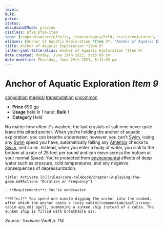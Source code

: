 ```yaml
---
level:
bulk:
price:
status:
obsidianUIMode: preview
cssclass: pf2e,pf2e-item
tags: [compendium/src/pf2e/tv, item/category/held, trait/conjuration, trait/magical, trait/transmutation, trait/uncommon]
aliases: [Anchor of Aquatic Exploration *Item 9*, "Anchor of Aquatic Exploration"]
title: Anchor of Aquatic Exploration *Item 9*
linter-yaml-title-alias: Anchor of Aquatic Exploration *Item 9*
date created: Monday, June 19th 2023, 5:15:09 pm
date modified: Thursday, June 29th 2023, 5:31:08 pm
---
```


# Anchor of Aquatic Exploration *Item 9*

[conjuration](rules/traits/conjuration.md) [magical](rules/traits/magical.md) [transmutation](rules/traits/transmutation.md) [uncommon](rules/traits/uncommon.md)  

- **Price** 690 gp
- **Usage** held in 1 hand; **Bulk** 1
- **Category** Held

No matter how often it's washed, the last crystals of salt rime never quite leave this pitted anchor. When you're holding the anchor of aquatic exploration, you can breathe underwater; however, you can't [Swim](rules/actions/swim.md), losing any [Swim](rules/actions/swim.md) speed you have, automatically failing any [Athletics](compendium/skills.md#Athletics) checks to [Swim](rules/actions/swim.md), and so on. Instead, when you enter a body of water, you sink to the bottom at a rate of 25 feet per round and can move across the bottom at your normal Speed. You're protected from [environmental](rules/traits/environmental.md) effects of deep water such as pressure, cold temperatures, and any negative consequences of depressurization.

```ad-embed-ability
title: Activate [⏲](rules/core-rulebook/chapter-9-playing-the-game.md#Actions "Duration or Frequency")

- **Requirements**: You're underwater

**Effect** You spend one minute digging the anchor into the seabed, after which the anchor casts a [cozy cabin](compendium/spells/cozy-cabin-apg.md) spell, summoning a sunken ship instead of a cabin. The sunken ship is filled with breathable air.
```

*Source: Treasure Vault p. 114*
